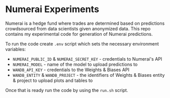 # Numerai Experiments

Numerai is a hedge fund where trades are determined based on predictions crowdsourced from data scientists given anonymized data.
This repo contains my experimental code for generation of Numerai predictions.

To run the code create `.env` script which sets the necessary environment variables:

- `NUMERAI_PUBLIC_ID` & `NUMERAI_SECRET_KEY` - credentials to Numerai's API
- `NUMERAI_MODEL` - name of the model to upload predictions to
- `WANDB_API_KEY` - credentials to the Weights & Biases API
- `WANDB_ENTITY` & `WANDB_PROJECT` - the identifiers of Weights & Biases entity & project to upload plots and tables to

Once that is ready run the code by using the `run.sh` script.
